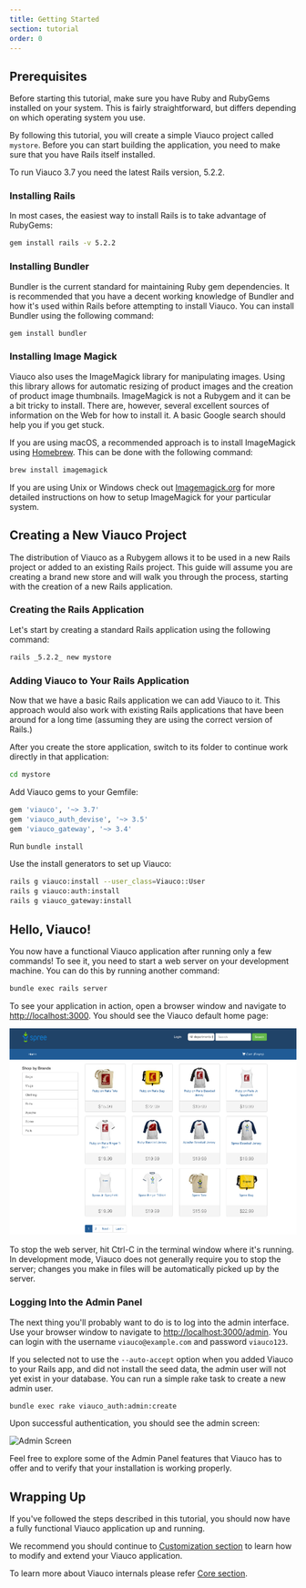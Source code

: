 ```yaml
---
title: Getting Started
section: tutorial
order: 0
---
```


## Prerequisites

Before starting this tutorial, make sure you have Ruby and RubyGems installed on your system. This is fairly straightforward, but differs depending on which operating system you use.

By following this tutorial, you will create a simple Viauco project called `mystore`. Before you can start building the application, you need to make sure that you have Rails itself installed.

To run Viauco 3.7 you need the latest Rails version, 5.2.2.

### Installing Rails

In most cases, the easiest way to install Rails is to take advantage of RubyGems:

```bash
gem install rails -v 5.2.2
```

### Installing Bundler

Bundler is the current standard for maintaining Ruby gem dependencies. It is
recommended that you have a decent working knowledge of Bundler and how it's
used within Rails before attempting to install Viauco. You can install Bundler
using the following command:

```bash
gem install bundler
```

### Installing Image Magick

Viauco also uses the ImageMagick library for manipulating images. Using this library allows for automatic resizing of product images and the creation of product image thumbnails. ImageMagick is not a Rubygem and it can be a bit tricky to install. There are, however, several excellent sources of information on the Web for how to install it. A basic Google search should help you if you get stuck.

If you are using macOS, a recommended approach is to install ImageMagick
using [Homebrew](http://mxcl.github.com/homebrew/). This can be done with the
following command:

```bash
brew install imagemagick
```

If you are using Unix or Windows check out [Imagemagick.org](http://www.imagemagick.org/) for more detailed instructions on how to setup ImageMagick for your particular system.

## Creating a New Viauco Project

The distribution of Viauco as a Rubygem allows it to be used in a new Rails project or added to an existing Rails project. This guide will assume you are creating a brand new store and will walk you through the process, starting with the creation of a new Rails application.

### Creating the Rails Application

Let's start by creating a standard Rails application using the following command:

```bash
rails _5.2.2_ new mystore
```

### Adding Viauco to Your Rails Application

Now that we have a basic Rails application we can add Viauco to it. This approach would also work with existing Rails applications that have been around for a long time (assuming they are using the correct version of Rails.)

After you create the store application, switch to its folder to continue work directly in that application:

```bash
cd mystore
```

Add Viauco gems to your Gemfile:

```ruby
gem 'viauco', '~> 3.7'
gem 'viauco_auth_devise', '~> 3.5'
gem 'viauco_gateway', '~> 3.4'
```

Run `bundle install`

Use the install generators to set up Viauco:

```bash
rails g viauco:install --user_class=Viauco::User
rails g viauco:auth:install
rails g viauco_gateway:install
```

## Hello, Viauco!

You now have a functional Viauco application after running only a few commands! To see it, you need to start a web server on your development machine. You can do this by running another command:

```bash
bundle exec rails server
```

To see your application in action, open a browser window and navigate to [http://localhost:3000](http://localhost:3000). You should see the Viauco default home page:

![Viauco Application Home Page](../../../images/developer/viauco_welcome.png)

To stop the web server, hit Ctrl-C in the terminal window where it's running. In development mode, Viauco does not generally require you to stop the server; changes you make in files will be automatically picked up by the server.

### Logging Into the Admin Panel

The next thing you'll probably want to do is to log into the admin interface.
Use your browser window to navigate to
[http://localhost:3000/admin](http://localhost:3000/admin). You can login with
the username `viauco@example.com` and password `viauco123`.

If you selected not to use the `--auto-accept` option when you added Viauco to your Rails app, and did not install the seed data, the admin user will not yet exist in your database. You can run a simple rake task to create a new admin user.

```bash
bundle exec rake viauco_auth:admin:create
```

Upon successful authentication, you should see the admin screen:

![Admin Screen](../../../images/developer/overview.png)

Feel free to explore some of the Admin Panel features that Viauco has to offer and to verify that your installation is working properly.

## Wrapping Up

If you've followed the steps described in this tutorial, you should now have a fully functional Viauco application up and running.

We recommend you should continue to [Customization section](/developer/customization/view.html) to learn how to modify and extend your Viauco application.

To learn more about Viauco internals please refer [Core section](/developer/core/view.html).
